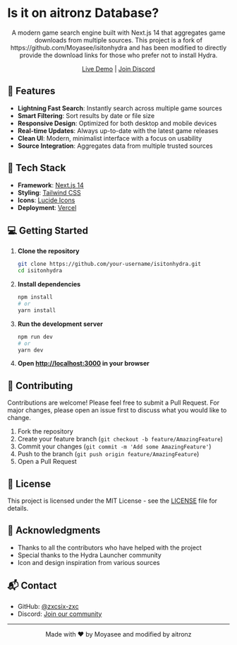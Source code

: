 # Is it on aitronz Database?

<div align="center">
  A modern game search engine built with Next.js 14 that aggregates game downloads from multiple sources. This project is a fork of https://github.com/Moyasee/isitonhydra and has been modified to directly provide the download links for those who prefer not to install Hydra.
  
  [Live Demo](https://isitonaitronzdatabase.vercel.app) | [Join Discord](https://discord.gg/hydralaunchercommunity)
</div>

## 🌟 Features

- **Lightning Fast Search**: Instantly search across multiple game sources
- **Smart Filtering**: Sort results by date or file size
- **Responsive Design**: Optimized for both desktop and mobile devices
- **Real-time Updates**: Always up-to-date with the latest game releases
- **Clean UI**: Modern, minimalist interface with a focus on usability
- **Source Integration**: Aggregates data from multiple trusted sources

## 🚀 Tech Stack

- **Framework**: [Next.js 14](https://nextjs.org/)
- **Styling**: [Tailwind CSS](https://tailwindcss.com/)
- **Icons**: [Lucide Icons](https://lucide.dev/)
- **Deployment**: [Vercel](https://vercel.com)

## 💻 Getting Started

1. **Clone the repository**
   ```bash
   git clone https://github.com/your-username/isitonhydra.git
   cd isitonhydra
   ```

2. **Install dependencies**
   ```bash
   npm install
   # or
   yarn install
   ```

3. **Run the development server**
   ```bash
   npm run dev
   # or
   yarn dev
   ```

4. **Open [http://localhost:3000](http://localhost:3000) in your browser**

## 🤝 Contributing

Contributions are welcome! Please feel free to submit a Pull Request. For major changes, please open an issue first to discuss what you would like to change.

1. Fork the repository
2. Create your feature branch (`git checkout -b feature/AmazingFeature`)
3. Commit your changes (`git commit -m 'Add some AmazingFeature'`)
4. Push to the branch (`git push origin feature/AmazingFeature`)
5. Open a Pull Request

## 📄 License

This project is licensed under the MIT License - see the [LICENSE](LICENSE) file for details.

## 👏 Acknowledgments

- Thanks to all the contributors who have helped with the project
- Special thanks to the Hydra Launcher community
- Icon and design inspiration from various sources

## 📬 Contact

- GitHub: [@zxcsix-zxc](https://github.com/aitronz)
- Discord: [Join our community](https://discord.gg/hydralaunchercommunity)

---

<div align="center">
  Made with ❤️ by Moyasee and modified by aitronz
</div>
